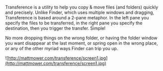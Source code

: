 Transference is a utility to help you copy & move files (and folders) quickly
and precisely. Unlike Finder, which uses multiple windows and dragging,
Transference is based around a 2-pane metaphor. In the left pane you specify
the files to be transferred, in the right pane you specify the destination,
then you trigger the transfer. Simple!

No more dropping things on the wrong folder, or having the folder window you
want disappear at the last moment, or spring open in the wrong place, or any
of the other myriad ways Finder can trip you up.

![http://mattmower.com/transference/screen1.jpg](http://mattmower.com/transference/screen1.jpg)